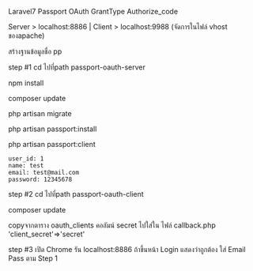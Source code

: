 
Laravel7 Passport OAuth GrantType Authorize_code

Server > localhost:8886 | Client > localhost:9988 (จัดการในไฟล์ vhost ของapache)

สร้างฐานข้อมูลชื่อ pp

step #1 cd ไปที่path passport-oauth-server
 
 npm install
 
 composer update
 
 php artisan migrate
 
 php artisan passport:install
 
 php artisan passport:client
 	
	user_id: 1
	name: test
	email: test@mail.com
	password: 12345678



step #2 cd ไปที่path passport-oauth-client

 composer update
 
 copyจากตาราง oauth_clients คอลัมน์ secret ไปใส่ใน ไฟล์ callback.php  'client_secret'=>'secret'


step #3  เปิด Chrome รัน localhost:8886 ถ้าขึ้นหน้า Login แสดงว่าถูกต้อง  ใส่ Email Pass ตาม Step 1
